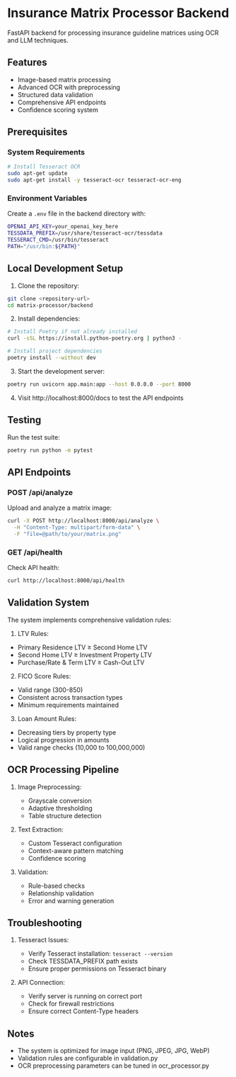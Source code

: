 # Insurance Matrix Processor Backend

FastAPI backend for processing insurance guideline matrices using OCR and LLM techniques.

## Features
- Image-based matrix processing
- Advanced OCR with preprocessing
- Structured data validation
- Comprehensive API endpoints
- Confidence scoring system

## Prerequisites

### System Requirements
```bash
# Install Tesseract OCR
sudo apt-get update
sudo apt-get install -y tesseract-ocr tesseract-ocr-eng
```

### Environment Variables
Create a `.env` file in the backend directory with:
```bash
OPENAI_API_KEY=your_openai_key_here
TESSDATA_PREFIX=/usr/share/tesseract-ocr/tessdata
TESSERACT_CMD=/usr/bin/tesseract
PATH="/usr/bin:${PATH}"
```

## Local Development Setup

1. Clone the repository:
```bash
git clone <repository-url>
cd matrix-processor/backend
```

2. Install dependencies:
```bash
# Install Poetry if not already installed
curl -sSL https://install.python-poetry.org | python3 -

# Install project dependencies
poetry install --without dev
```

3. Start the development server:
```bash
poetry run uvicorn app.main:app --host 0.0.0.0 --port 8000
```

4. Visit http://localhost:8000/docs to test the API endpoints

## Testing

Run the test suite:
```bash
poetry run python -m pytest
```

## API Endpoints

### POST /api/analyze
Upload and analyze a matrix image:
```bash
curl -X POST http://localhost:8000/api/analyze \
  -H "Content-Type: multipart/form-data" \
  -F "file=@path/to/your/matrix.png"
```

### GET /api/health
Check API health:
```bash
curl http://localhost:8000/api/health
```

## Validation System

The system implements comprehensive validation rules:

1. LTV Rules:
- Primary Residence LTV ≥ Second Home LTV
- Second Home LTV ≥ Investment Property LTV
- Purchase/Rate & Term LTV ≥ Cash-Out LTV

2. FICO Score Rules:
- Valid range (300-850)
- Consistent across transaction types
- Minimum requirements maintained

3. Loan Amount Rules:
- Decreasing tiers by property type
- Logical progression in amounts
- Valid range checks (10,000 to 100,000,000)

## OCR Processing Pipeline

1. Image Preprocessing:
   - Grayscale conversion
   - Adaptive thresholding
   - Table structure detection

2. Text Extraction:
   - Custom Tesseract configuration
   - Context-aware pattern matching
   - Confidence scoring

3. Validation:
   - Rule-based checks
   - Relationship validation
   - Error and warning generation

## Troubleshooting

1. Tesseract Issues:
   - Verify Tesseract installation: `tesseract --version`
   - Check TESSDATA_PREFIX path exists
   - Ensure proper permissions on Tesseract binary

2. API Connection:
   - Verify server is running on correct port
   - Check for firewall restrictions
   - Ensure correct Content-Type headers

## Notes

- The system is optimized for image input (PNG, JPEG, JPG, WebP)
- Validation rules are configurable in validation.py
- OCR preprocessing parameters can be tuned in ocr_processor.py
